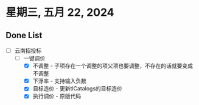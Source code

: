 # 星期三, 五月 22, 2024

## Done List

- [ ] 云南招投标
  - [ ] 一键调价
    - [x] 不调整 - 子项存在一个调整的项父项也要调整，不存在的话就要变成不调整
    - [x] 下浮率 - 支持输入负数
    - [x] 目标造价 - 更新tlCatalogs的目标造价
    - [x] 执行调价 - 原版代码
